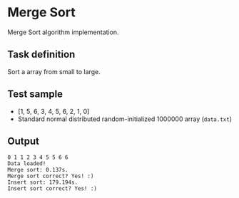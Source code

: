 # Merge Sort

Merge Sort algorithm implementation.

## Task definition

Sort a array from small to large.

## Test sample

- [1, 5, 6, 3, 4, 5, 6, 2, 1, 0]
- Standard normal distributed random-initialized 1000000 array (```data.txt```)

## Output

```
0 1 1 2 3 4 5 5 6 6
Data loaded!
Merge sort: 0.137s.
Merge sort correct? Yes! :)
Insert sort: 179.194s.
Insert sort correct? Yes! :)
```